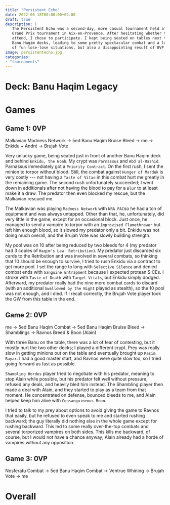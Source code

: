 ```yaml
---
title: "Persistent Echo"
date: 2022-06-18T00:00:00+02:00
draft: true
description: | 
   The Persistent Echo was a second-day, more casual tournament held after the
   Grand Prix tournament in Aix-en-Provence. After hesitating whether to even
   attend, I chose to participate. I kept being seated on tables next to other
   Banu Haqim decks, leading to some pretty spectacular combat and a lot
   of fun lose-lose situations, but also a disappointing result of 0VP.
image: persistentecho.jpg
categories:
- "tournaments"
---
```


# Deck: Banu Haqim Legacy

# Games

## Game 1: 0VP

Malkavian Madness Network →️ 5ed Banu Haqim Bruise Bleed →️ me →️ Enkidu + André →️ Brujah Vote

Very unlucky game, being seated just in front of another Banu Haqim deck
and behind `Enkidu, the Noah`. My crypt was `Parnassus` and `Abd al-Rashid`.
Parnassus immediately got a `Priority Contract`. On the first rush, I sent
the minion to torpor without blood. Still, the combat against `Hunger of Marduk`
is very costly --- not having a `Taste of Vitae` in this combat hurt me greatly
in the remaining game. The second rush unfortunately succeeded; I went down in
additionals after not having the blood to pay for a `Blur` to at least make it
a draw. The predator then even blocked my rescue, but the Malkavian rescued me.

The Malkavian was playing `Madness Network` with `NRA PAC`so he had a ton
of equipment and was always untapped. Other than that, he, unfortunately, did
very little in the game, except for an occasional block. Just once, he managed
to send a vampire to torpor with an `Improvised Flamethrower` but left him
enough blood, so it slowed my predator only a bit. Enkidu was not doing much
overall, and the Brujah Vote was slowly building strength.

My pool was on 10 after being reduced by two bleeds for 4 (my predator had 3
copies of `Haqim's Law: Retribution`). My predator just discarded six cards to
the Retribution and was involved in several combats, so thinking that 10 should
be enough to survive, I tried to rush Enkidu via a contract to get more pool.
I set the range to long with `Selective Silence` and denied combat ends with
`Sanguine Entrapment` because I expected protean S:CEs. I stroke with `Taste
of Death` with `Target Vitals`, but Enkidu simply dodged. Afterward, my
predator really had the nine more combat cards to discard (with an additional
`Swallowed by the Night` played as stealth), so the 10 pool was not enough,
and I died. If I recall correctly, the Brujah Vote player took the GW from this
table in the end.

## Game 2: 0VP

me →️ 5ed Banu Haqim Combat →️ 5ed Banu Haqim Bruise Bleed →️ Shamblings →️ Ravnos Breed & Boon (Alain)

With three Banu on the table, there was a lot of fear of contesting, but it
mostly hurt the two other decks; I played a different crypt. Prey was really slow
in getting minions out on the table and eventually brought up `Kasim Bayar`. I
had a good master start, and Ravnos were quite slow too, so I tried going
forward as fast as possible.

`Shambling Hordes` player tried to negotiate with his predator, meaning to stop
Alain while possible, but his predator felt well without pressure, refused any
deals, and heavily bled him instead. The Shambling player then made a deal with
Alain, and they started to play as a team from that moment. He concentrated
on defense, bounced bleeds to me, and Alain helped keep him alive
with `Consanguineous Boon`.

I tried to talk to my prey about options to avoid giving the game to Ravnos
that easily, but he refused to even speak to me and started rushing backward;
the guy literally did nothing else in the whole game except for rushing backward.
This led to some really over-the-top combats and several torporized vampires on
both sides. This kills me backward, of course, but I would not have a chance
anyway; Alain already had a horde of vampires without any opposition.

## Game 3: 0VP

Nosferatu Combat → 5ed Banu Haqim Combat → Ventrue Whining → Brujah Vote → me 

# Overall

